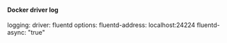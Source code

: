 #### Docker driver log

logging:
  driver: fluentd
  options:
    fluentd-address: localhost:24224
    fluentd-async: "true"